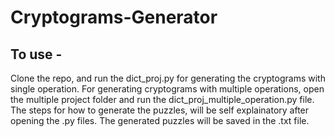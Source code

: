 # Cryptograms-Generator
## To use - 
Clone the repo, and run the dict_proj.py for generating the cryptograms with single operation. 
For generating cryptograms with multiple operations, open the multiple project folder and run the dict_proj_multiple_operation.py file. 
The steps for how to generate the puzzles, will be self explainatory after opening the .py files.
The generated puzzles will be saved in the .txt file. 
